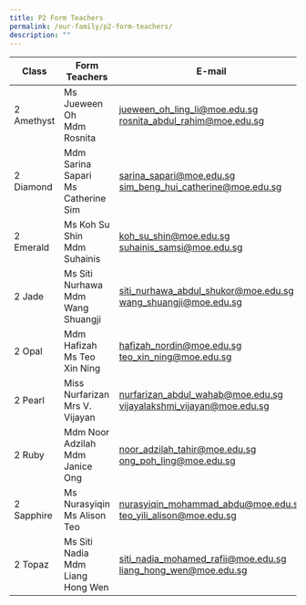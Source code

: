 ```yaml
---
title: P2 Form Teachers
permalink: /our-family/p2-form-teachers/
description: ""
---
```

| Class | Form Teachers | E-mail |
| -------- | -------- | -------- |
2 Amethyst | Ms Jueween Oh<br>Mdm Rosnita | jueween_oh_ling_li@moe.edu.sg<br>rosnita_abdul_rahim@moe.edu.sg
2 Diamond | Mdm Sarina Sapari<br>Ms Catherine Sim | sarina_sapari@moe.edu.sg<br>sim_beng_hui_catherine@moe.edu.sg
2 Emerald | Ms Koh Su Shin<br>Mdm Suhainis | koh_su_shin@moe.edu.sg<br>suhainis_samsi@moe.edu.sg
2 Jade | Ms Siti Nurhawa<br>Mdm Wang Shuangji | siti_nurhawa_abdul_shukor@moe.edu.sg<br>wang_shuangji@moe.edu.sg
2 Opal | Mdm Hafizah<br>Ms Teo Xin Ning | hafizah_nordin@moe.edu.sg<br>teo_xin_ning@moe.edu.sg
2 Pearl | Miss Nurfarizan<br>Mrs V. Vijayan | nurfarizan_abdul_wahab@moe.edu.sg<br>vijayalakshmi_vijayan@moe.edu.sg
2 Ruby | Mdm Noor Adzilah<br>Mdm Janice Ong | noor_adzilah_tahir@moe.edu.sg<br>ong_poh_ling@moe.edu.sg
2 Sapphire | Ms Nurasyiqin<br>Ms Alison Teo | nurasyiqin_mohammad_abdu@moe.edu.sg<br>teo_yili_alison@moe.edu.sg
2 Topaz | Ms Siti Nadia<br>Mdm Liang Hong Wen | siti_nadia_mohamed_rafii@moe.edu.sg<br>liang_hong_wen@moe.edu.sg